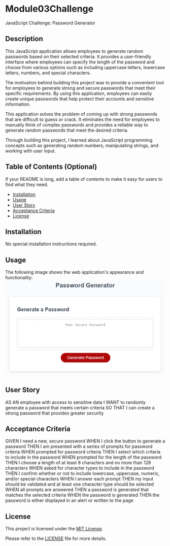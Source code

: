 # Module03Challenge

JavaScript Challenge: Password Generator

## Description

This JavaScript application allows employees to generate random passwords based on their selected criteria. It provides a user-friendly interface where employees can specify the length of the password and choose from various options such as including uppercase letters, lowercase letters, numbers, and special characters.

The motivation behind building this project was to provide a convenient tool for employees to generate strong and secure passwords that meet their specific requirements. By using this application, employees can easily create unique passwords that help protect their accounts and sensitive information.

This application solves the problem of coming up with strong passwords that are difficult to guess or crack. It eliminates the need for employees to manually think of complex passwords and provides a reliable way to generate random passwords that meet the desired criteria.

Through building this project, I learned about JavaScript programming concepts such as generating random numbers, manipulating strings, and working with user input.

## Table of Contents (Optional)

If your README is long, add a table of contents to make it easy for users to find what they need.

- [Installation](#installation)
- [Usage](#usage)
- [User Story](<#user story>)
- [Acceptance Criteria](<#acceptance criteria>)
- [License](#license)

## Installation

No special installation instructions required.

## Usage

The following image shows the web application's appearance and functionality:
![The Password Generator application displays a red button to "Generate Password".](./assets/images/03-javascript-homework-demo.png)

## User Story

AS AN employee with access to sensitive data
I WANT to randomly generate a password that meets certain criteria
SO THAT I can create a strong password that provides greater security

## Acceptance Criteria

GIVEN I need a new, secure password
WHEN I click the button to generate a password
THEN I am presented with a series of prompts for password criteria
WHEN prompted for password criteria
THEN I select which criteria to include in the password
WHEN prompted for the length of the password
THEN I choose a length of at least 8 characters and no more than 128 characters
WHEN asked for character types to include in the password
THEN I confirm whether or not to include lowercase, uppercase, numeric, and/or special characters
WHEN I answer each prompt
THEN my input should be validated and at least one character type should be selected
WHEN all prompts are answered
THEN a password is generated that matches the selected criteria
WHEN the password is generated
THEN the password is either displayed in an alert or written to the page

## License

This project is licensed under the [MIT License](https://opensource.org/licenses/MIT).

Please refer to the [LICENSE](./LICENSE) file for more details.